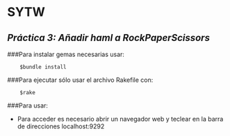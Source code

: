 **SYTW**
========
*Práctica 3: Añadir haml a RockPaperScissors*
---------------------------------------------

###Para instalar gemas necesarias usar:
		
		$bundle install

###Para ejecutar sólo usar el archivo Rakefile con:
		
		$rake

###Para usar:
- Para acceder es necesario abrir un navegador web y teclear en la barra de direcciones localhost:9292 
